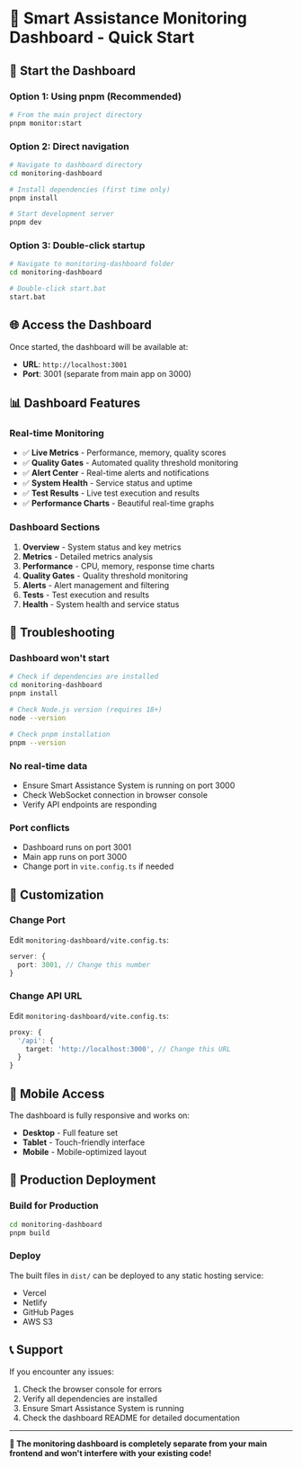 # 🎯 Smart Assistance Monitoring Dashboard - Quick Start

## 🚀 **Start the Dashboard**

### Option 1: Using pnpm (Recommended)
```bash
# From the main project directory
pnpm monitor:start
```

### Option 2: Direct navigation
```bash
# Navigate to dashboard directory
cd monitoring-dashboard

# Install dependencies (first time only)
pnpm install

# Start development server
pnpm dev
```

### Option 3: Double-click startup
```bash
# Navigate to monitoring-dashboard folder
cd monitoring-dashboard

# Double-click start.bat
start.bat
```

## 🌐 **Access the Dashboard**

Once started, the dashboard will be available at:
- **URL**: `http://localhost:3001`
- **Port**: 3001 (separate from main app on 3000)

## 📊 **Dashboard Features**

### Real-time Monitoring
- ✅ **Live Metrics** - Performance, memory, quality scores
- ✅ **Quality Gates** - Automated quality threshold monitoring  
- ✅ **Alert Center** - Real-time alerts and notifications
- ✅ **System Health** - Service status and uptime
- ✅ **Test Results** - Live test execution and results
- ✅ **Performance Charts** - Beautiful real-time graphs

### Dashboard Sections
1. **Overview** - System status and key metrics
2. **Metrics** - Detailed metrics analysis
3. **Performance** - CPU, memory, response time charts
4. **Quality Gates** - Quality threshold monitoring
5. **Alerts** - Alert management and filtering
6. **Tests** - Test execution and results
7. **Health** - System health and service status

## 🔧 **Troubleshooting**

### Dashboard won't start
```bash
# Check if dependencies are installed
cd monitoring-dashboard
pnpm install

# Check Node.js version (requires 18+)
node --version

# Check pnpm installation
pnpm --version
```

### No real-time data
- Ensure Smart Assistance System is running on port 3000
- Check WebSocket connection in browser console
- Verify API endpoints are responding

### Port conflicts
- Dashboard runs on port 3001
- Main app runs on port 3000
- Change port in `vite.config.ts` if needed

## 🎨 **Customization**

### Change Port
Edit `monitoring-dashboard/vite.config.ts`:
```typescript
server: {
  port: 3001, // Change this number
}
```

### Change API URL
Edit `monitoring-dashboard/vite.config.ts`:
```typescript
proxy: {
  '/api': {
    target: 'http://localhost:3000', // Change this URL
  }
}
```

## 📱 **Mobile Access**

The dashboard is fully responsive and works on:
- **Desktop** - Full feature set
- **Tablet** - Touch-friendly interface
- **Mobile** - Mobile-optimized layout

## 🚀 **Production Deployment**

### Build for Production
```bash
cd monitoring-dashboard
pnpm build
```

### Deploy
The built files in `dist/` can be deployed to any static hosting service:
- Vercel
- Netlify
- GitHub Pages
- AWS S3

## 📞 **Support**

If you encounter any issues:
1. Check the browser console for errors
2. Verify all dependencies are installed
3. Ensure Smart Assistance System is running
4. Check the dashboard README for detailed documentation

---

**🎉 The monitoring dashboard is completely separate from your main frontend and won't interfere with your existing code!**
